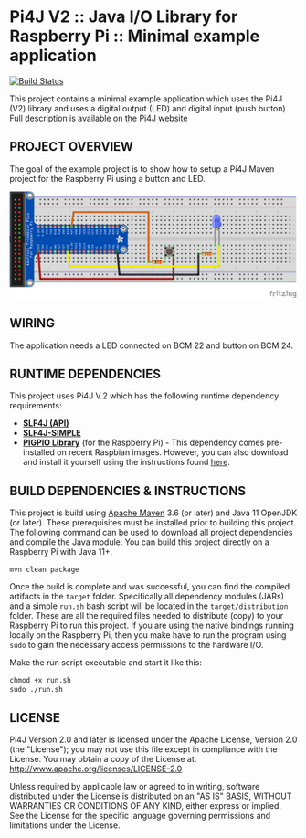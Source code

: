 
 Pi4J V2 :: Java I/O Library for Raspberry Pi :: Minimal example application
==========================================================================

[![Build Status](https://travis-ci.org/Pi4J/pi4j-example-minimal.svg?branch=master)](https://travis-ci.org/Pi4J/pi4j-example-minimal?branch=master) 

This project contains a minimal example application which uses the Pi4J (V2) library and uses a digital output (LED) 
and digital input (push button). Full description is available on [the Pi4J website](https://v2.pi4j.com/getting-started/minimal-example-application)

## PROJECT OVERVIEW

The goal of the example project is to show how to setup a Pi4J Maven project for the Raspberry Pi using a button and LED.

![Breadboard schematics used in this example](assets/led-button_bb.png)

## WIRING

The application needs a LED connected on BCM 22 and button on BCM 24. 

## RUNTIME DEPENDENCIES

This project uses Pi4J V.2 which has the following runtime dependency requirements:
- [**SLF4J (API)**](https://www.slf4j.org/)
- [**SLF4J-SIMPLE**](https://www.slf4j.org/)
- [**PIGPIO Library**](http://abyz.me.uk/rpi/pigpio) (for the Raspberry Pi) - This 
dependency comes pre-installed on recent Raspbian images.  However, you can also 
download and install it yourself using the instructions found 
[here](http://abyz.me.uk/rpi/pigpio/download.html).

## BUILD DEPENDENCIES & INSTRUCTIONS

This project is build using [Apache Maven](https://maven.apache.org/) 3.6 
(or later) and Java 11 OpenJDK (or later).  These prerequisites must be installed 
prior to building this project.  The following command can be used to download 
all project dependencies and compile the Java module.  You can build this 
project directly on a Raspberry Pi with Java 11+.  

```text
mvn clean package
```

Once the build is complete and was successful, you can find the compiled 
artifacts in the `target` folder.  Specifically all dependency modules (JARs)
and a simple `run.sh` bash script will be located in the `target/distribution` 
folder.  These are all the required files needed to distribute (copy) to your
Raspberry Pi to run this project.  If you are using the native bindings running 
locally on the Raspberry Pi, then you make have to run the program using `sudo` 
to gain the necessary access permissions to the hardware I/O.  

Make the run script executable and start it like this:

```
chmod +x run.sh
sudo ./run.sh
```

## LICENSE

 Pi4J Version 2.0 and later is licensed under the Apache License,
 Version 2.0 (the "License"); you may not use this file except in
 compliance with the License.  You may obtain a copy of the License at:
      http://www.apache.org/licenses/LICENSE-2.0

 Unless required by applicable law or agreed to in writing, software
 distributed under the License is distributed on an "AS IS" BASIS,
 WITHOUT WARRANTIES OR CONDITIONS OF ANY KIND, either express or implied.
 See the License for the specific language governing permissions and
 limitations under the License.

